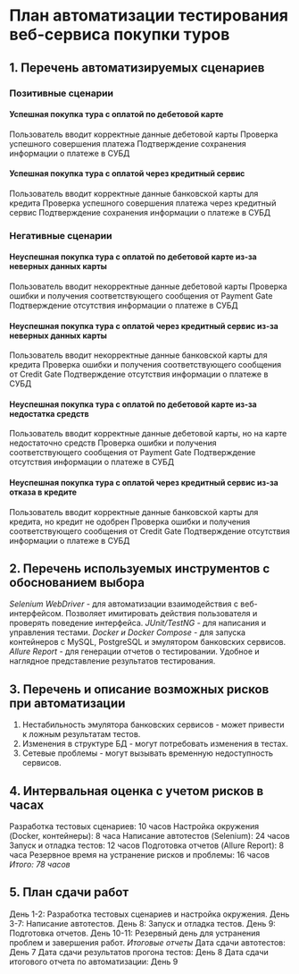 # План автоматизации тестирования веб-сервиса покупки туров
## 1. Перечень автоматизируемых сценариев
### Позитивные сценарии
#### Успешная покупка тура с оплатой по дебетовой карте
Пользователь вводит корректные данные дебетовой карты
Проверка успешного совершения платежа
Подтверждение сохранения информации о платеже в СУБД
#### Успешная покупка тура с оплатой через кредитный сервис
Пользователь вводит корректные данные банковской карты для кредита
Проверка успешного совершения платежа через кредитный сервис
Подтверждение сохранения информации о платеже в СУБД

### Негативные сценарии
#### Неуспешная покупка тура с оплатой по дебетовой карте из-за неверных данных карты
Пользователь вводит некорректные данные дебетовой карты
Проверка ошибки и получения соответствующего сообщения от Payment Gate
Подтверждение отсутствия информации о платеже в СУБД
#### Неуспешная покупка тура с оплатой через кредитный сервис из-за неверных данных карты
Пользователь вводит некорректные данные банковской карты для кредита
Проверка ошибки и получения соответствующего сообщения от Credit Gate
Подтверждение отсутствия информации о платеже в СУБД
#### Неуспешная покупка тура с оплатой по дебетовой карте из-за недостатка средств
Пользователь вводит корректные данные дебетовой карты, но на карте недостаточно средств
Проверка ошибки и получения соответствующего сообщения от Payment Gate
Подтверждение отсутствия информации о платеже в СУБД
#### Неуспешная покупка тура с оплатой через кредитный сервис из-за отказа в кредите
Пользователь вводит корректные данные банковской карты для кредита, но кредит не одобрен
Проверка ошибки и получения соответствующего сообщения от Credit Gate
Подтверждение отсутствия информации о платеже в СУБД

## 2. Перечень используемых инструментов с обоснованием выбора
*Selenium WebDriver* - для автоматизации взаимодействия с веб-интерфейсом.
Позволяет имитировать действия пользователя и проверять поведение интерфейса.
*JUnit/TestNG* - для написания и управления тестами.
*Docker и Docker Compose* - для запуска контейнеров с MySQL, PostgreSQL и эмулятором банковских сервисов.
*Allure Report* - для генерации отчетов о тестировании.
Удобное и наглядное представление результатов тестирования.

## 3. Перечень и описание возможных рисков при автоматизации
1. Нестабильность эмулятора банковских сервисов - может привести к ложным результатам тестов.
2. Изменения в структуре БД - могут потребовать изменения в тестах.
3. Сетевые проблемы - могут вызывать временную недоступность сервисов.

## 4. Интервальная оценка с учетом рисков в часах
Разработка тестовых сценариев: 10 часов
Настройка окружения (Docker, контейнеры): 8 часа
Написание автотестов (Selenium): 24 часов
Запуск и отладка тестов: 12 часов
Подготовка отчетов (Allure Report): 8 часа
Резервное время на устранение рисков и проблемы: 16 часов
*Итого: 78 часов*

## 5. План сдачи работ
День 1-2: Разработка тестовых сценариев и настройка окружения.
День 3-7: Написание автотестов.
День 8: Запуск и отладка тестов.
День 9: Подготовка отчетов.
День 10-11: Резервный день для устранения проблем и завершения работ.
*Итоговые отчеты*
Дата сдачи автотестов: День 7
Дата сдачи результатов прогона тестов: День 8
Дата сдачи итогового отчета по автоматизации: День 9
